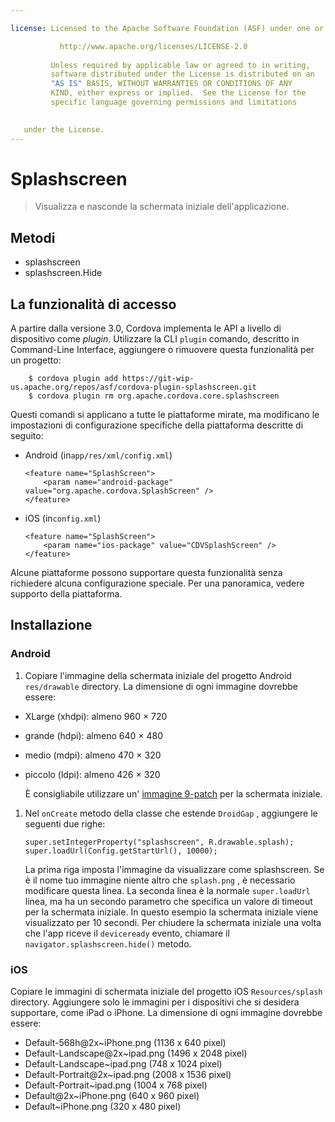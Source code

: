 ```yaml
---

license: Licensed to the Apache Software Foundation (ASF) under one or more contributor license agreements. See the NOTICE file distributed with this work for additional information regarding copyright ownership. The ASF licenses this file to you under the Apache License, Version 2.0 (the "License"); you may not use this file except in compliance with the License. You may obtain a copy of the License at

           http://www.apache.org/licenses/LICENSE-2.0
    
         Unless required by applicable law or agreed to in writing,
         software distributed under the License is distributed on an
         "AS IS" BASIS, WITHOUT WARRANTIES OR CONDITIONS OF ANY
         KIND, either express or implied.  See the License for the
         specific language governing permissions and limitations
    

   under the License.
---
```


# Splashscreen

> Visualizza e nasconde la schermata iniziale dell'applicazione.

## Metodi

*   splashscreen
*   splashscreen.Hide

## La funzionalità di accesso

A partire dalla versione 3.0, Cordova implementa le API a livello di dispositivo come *plugin*. Utilizzare la CLI `plugin` comando, descritto in Command-Line Interface, aggiungere o rimuovere questa funzionalità per un progetto:

        $ cordova plugin add https://git-wip-us.apache.org/repos/asf/cordova-plugin-splashscreen.git
        $ cordova plugin rm org.apache.cordova.core.splashscreen
    

Questi comandi si applicano a tutte le piattaforme mirate, ma modificano le impostazioni di configurazione specifiche della piattaforma descritte di seguito:

*   Android (in`app/res/xml/config.xml`)
    
        <feature name="SplashScreen">
            <param name="android-package" value="org.apache.cordova.SplashScreen" />
        </feature>
        

*   iOS (in`config.xml`)
    
        <feature name="SplashScreen">
            <param name="ios-package" value="CDVSplashScreen" />
        </feature>
        

Alcune piattaforme possono supportare questa funzionalità senza richiedere alcuna configurazione speciale. Per una panoramica, vedere supporto della piattaforma.

## Installazione

### Android

1.  Copiare l'immagine della schermata iniziale del progetto Android `res/drawable` directory. La dimensione di ogni immagine dovrebbe essere:

*   XLarge (xhdpi): almeno 960 × 720
*   grande (hdpi): almeno 640 × 480
*   medio (mdpi): almeno 470 × 320
*   piccolo (ldpi): almeno 426 × 320
    
    È consigliabile utilizzare un' [immagine 9-patch][1] per la schermata iniziale.

 [1]: https://developer.android.com/tools/help/draw9patch.html

1.  Nel `onCreate` metodo della classe che estende `DroidGap` , aggiungere le seguenti due righe:
    
        super.setIntegerProperty("splashscreen", R.drawable.splash);
        super.loadUrl(Config.getStartUrl(), 10000);
        
    
    La prima riga imposta l'immagine da visualizzare come splashscreen. Se è il nome tuo immagine niente altro che `splash.png` , è necessario modificare questa linea. La seconda linea è la normale `super.loadUrl` linea, ma ha un secondo parametro che specifica un valore di timeout per la schermata iniziale. In questo esempio la schermata iniziale viene visualizzato per 10 secondi. Per chiudere la schermata iniziale una volta che l'app riceve il `deviceready` evento, chiamare il `navigator.splashscreen.hide()` metodo.

### iOS

Copiare le immagini di schermata iniziale del progetto iOS `Resources/splash` directory. Aggiungere solo le immagini per i dispositivi che si desidera supportare, come iPad o iPhone. La dimensione di ogni immagine dovrebbe essere:

*   Default-568h@2x~iPhone.png (1136 x 640 pixel)
*   Default-Landscape@2x~ipad.png (1496 x 2048 pixel)
*   Default-Landscape~ipad.png (748 x 1024 pixel)
*   Default-Portrait@2x~ipad.png (2008 x 1536 pixel)
*   Default-Portrait~ipad.png (1004 x 768 pixel)
*   Default@2x~iPhone.png (640 x 960 pixel)
*   Default~iPhone.png (320 x 480 pixel)